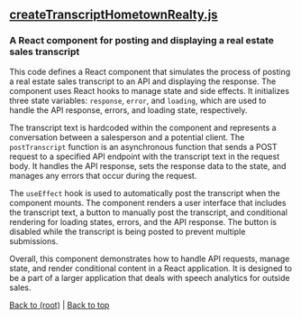 ## [createTranscriptHometownRealty.js](createTranscriptHometownRealty.js)

### A React component for posting and displaying a real estate sales transcript

This code defines a React component that simulates the process of posting a real estate sales transcript to an API and displaying the response. The component uses React hooks to manage state and side effects. It initializes three state variables: `response`, `error`, and `loading`, which are used to handle the API response, errors, and loading state, respectively.

The transcript text is hardcoded within the component and represents a conversation between a salesperson and a potential client. The `postTranscript` function is an asynchronous function that sends a POST request to a specified API endpoint with the transcript text in the request body. It handles the API response, sets the response data to the state, and manages any errors that occur during the request.

The `useEffect` hook is used to automatically post the transcript when the component mounts. The component renders a user interface that includes the transcript text, a button to manually post the transcript, and conditional rendering for loading states, errors, and the API response. The button is disabled while the transcript is being posted to prevent multiple submissions.

Overall, this component demonstrates how to handle API requests, manage state, and render conditional content in a React application. It is designed to be a part of a larger application that deals with speech analytics for outside sales.

[Back to (root)](#root) | [Back to top](#table-of-contents)

